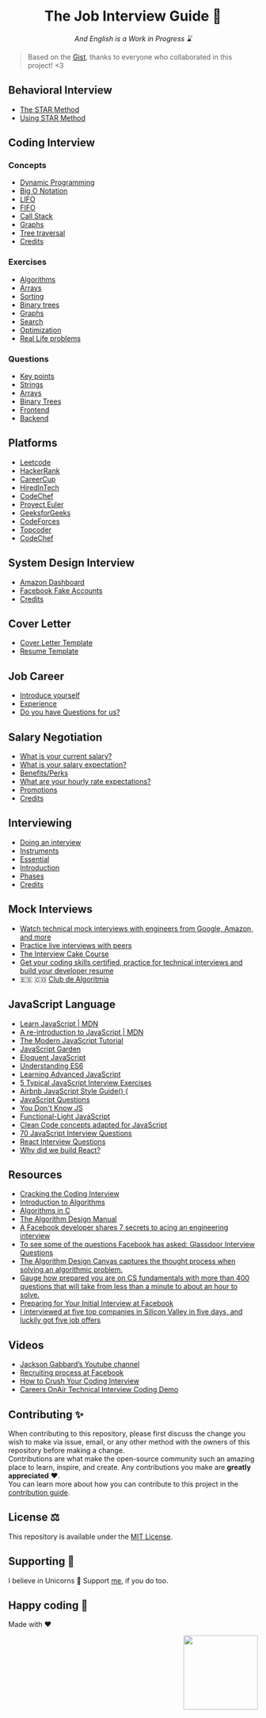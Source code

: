 <h1 align="center">The Job Interview Guide 💼</h1>
<p align="center">
  <i>And English is a Work in Progress ⌛</i>
</p>

> Based on the [Gist](https://gist.github.com/jdnichollsc/b9bedff406b54c3ae2cd651512683b51), thanks to everyone who collaborated in this project! <3

## Behavioral Interview
- [The STAR Method](https://github.com/proyecto26/TheJobInterviewGuide/blob/main/BEHAVIORAL_CONCEPTS.md)
- [Using STAR Method](https://github.com/proyecto26/TheJobInterviewGuide/blob/main/BEHAVIORAL_QUESTIONS.md)

## Coding Interview

### Concepts
- [Dynamic Programming](https://github.com/proyecto26/TheJobInterviewGuide/blob/main/CODING_CONCEPTS.md#dynamic-programming)
- [Big O Notation](https://github.com/proyecto26/TheJobInterviewGuide/blob/main/CODING_CONCEPTS.md#big-o-notation)
- [LIFO](https://github.com/proyecto26/TheJobInterviewGuide/blob/main/CODING_CONCEPTS.md#lifo)
- [FIFO](https://github.com/proyecto26/TheJobInterviewGuide/blob/main/CODING_CONCEPTS.md#fifo)
- [Call Stack](https://github.com/proyecto26/TheJobInterviewGuide/blob/main/CODING_CONCEPTS.md#call-stack)
- [Graphs](https://github.com/proyecto26/TheJobInterviewGuide/blob/main/CODING_CONCEPTS.md#graphs)
- [Tree traversal](https://github.com/proyecto26/TheJobInterviewGuide/blob/main/CODING_CONCEPTS.md#tree-traversal-walking-the-tree)
- [Credits](https://github.com/proyecto26/TheJobInterviewGuide/blob/main/CODING_CONCEPTS.md#credits)

### Exercises
- [Algorithms](https://github.com/proyecto26/TheJobInterviewGuide/blob/main/CODING_EXERCISES.md#algorithms)
- [Arrays](https://github.com/proyecto26/TheJobInterviewGuide/blob/main/CODING_EXERCISES.md#arrays)
- [Sorting](https://github.com/proyecto26/TheJobInterviewGuide/blob/main/CODING_EXERCISES.md#sorting)
- [Binary trees](https://github.com/proyecto26/TheJobInterviewGuide/blob/main/CODING_EXERCISES.md#binary-trees)
- [Graphs](https://github.com/proyecto26/TheJobInterviewGuide/blob/main/CODING_EXERCISES.md#graphs)
- [Search](https://github.com/proyecto26/TheJobInterviewGuide/blob/main/CODING_EXERCISES.md#search)
- [Optimization](https://github.com/proyecto26/TheJobInterviewGuide/blob/main/CODING_EXERCISES.md#optimization)
- [Real Life problems](https://github.com/proyecto26/TheJobInterviewGuide/blob/main/CODING_EXERCISES.md#real-life-problems)

### Questions
- [Key points](https://github.com/proyecto26/TheJobInterviewGuide/blob/main/CODING_QUESTIONS.md#key-points)
- [Strings](https://github.com/proyecto26/TheJobInterviewGuide/blob/main/CODING_QUESTIONS.md#strings)
- [Arrays](https://github.com/proyecto26/TheJobInterviewGuide/blob/main/CODING_QUESTIONS.md#arrays)
- [Binary Trees](https://github.com/proyecto26/TheJobInterviewGuide/blob/main/CODING_QUESTIONS.md#binary-trees)
- [Frontend](https://github.com/proyecto26/TheJobInterviewGuide/blob/main/CODING_QUESTIONS.md#frontend)
- [Backend](https://github.com/proyecto26/TheJobInterviewGuide/blob/main/CODING_QUESTIONS.md#backend)

## Platforms
- [Leetcode](https://leetcode.com/problemset/all)
- [HackerRank](https://www.hackerrank.com/test/61sq9qfa63d/06a0a3f1a21d17dbad04a24fb285b5ce)
- [CareerCup](https://www.careercup.com/page?pid=facebook-interview-questions)
- [HiredInTech](https://www.hiredintech.com/)
- [CodeChef](https://www.codechef.com/)
- [Proyect Euler](https://projecteuler.net/index.php)
- [GeeksforGeeks](https://www.geeksforgeeks.org/facebook-interview-preparation/)
- [CodeForces](https://codeforces.com)
- [Topcoder](https://www.topcoder.com)
- [CodeChef](https://www.codechef.com)

## System Design Interview
- [Amazon Dashboard](https://github.com/proyecto26/TheJobInterviewGuide/blob/main/DESIGN_EXERCISES.md#amazon-dashboard)
- [Facebook Fake Accounts](https://github.com/proyecto26/TheJobInterviewGuide/blob/main/DESIGN_EXERCISES.md#facebook-fake-accounts)
- [Credits](https://github.com/proyecto26/TheJobInterviewGuide/blob/main/DESIGN_EXERCISES.md#credits)

## Cover Letter
- [Cover Letter Template](https://github.com/proyecto26/TheJobInterviewGuide/blob/main/COVER_LETTER.md#cover-letter)
- [Resume Template](https://github.com/proyecto26/TheJobInterviewGuide/blob/main/COVER_LETTER.md#resumecv)

## Job Career
- [Introduce yourself](https://github.com/proyecto26/TheJobInterviewGuide/blob/main/JOB_CAREER.md#introduce-yourself)
- [Experience](https://github.com/proyecto26/TheJobInterviewGuide/blob/main/JOB_CAREER.md#experience)
- [Do you have Questions for us?](https://github.com/proyecto26/TheJobInterviewGuide/blob/main/JOB_CAREER.md#questions-for-us)

## Salary Negotiation
- [What is your current salary?](https://github.com/proyecto26/TheJobInterviewGuide/blob/main/SALARY_NEGOTIATION.md#what-is-your-current-salary)
- [What is your salary expectation?](https://github.com/proyecto26/TheJobInterviewGuide/blob/main/SALARY_NEGOTIATION.md#what-is-your-salary-expectation)
- [Benefits/Perks](https://github.com/proyecto26/TheJobInterviewGuide/blob/main/SALARY_NEGOTIATION.md#benefitsperks)
- [What are your hourly rate expectations?](https://github.com/proyecto26/TheJobInterviewGuide/blob/main/SALARY_NEGOTIATION.md#what-are-your-hourly-rate-expectations)
- [Promotions](https://github.com/proyecto26/TheJobInterviewGuide/blob/main/SALARY_NEGOTIATION.md#promotions)
- [Credits](https://github.com/proyecto26/TheJobInterviewGuide/blob/main/SALARY_NEGOTIATION.md#credits)

## Interviewing
- [Doing an interview](https://github.com/proyecto26/TheJobInterviewGuide/blob/main/INTERVIEWING.md#doing-an-interview)
- [Instruments](https://github.com/proyecto26/TheJobInterviewGuide/blob/main/INTERVIEWING.md#instruments)
- [Essential](https://github.com/proyecto26/TheJobInterviewGuide/blob/main/INTERVIEWING.md#essential)
- [Introduction](https://github.com/proyecto26/TheJobInterviewGuide/blob/main/INTERVIEWING.md#introduction)
- [Phases](https://github.com/proyecto26/TheJobInterviewGuide/blob/main/INTERVIEWING.md#phases)
- [Credits](https://github.com/proyecto26/TheJobInterviewGuide/blob/main/INTERVIEWING.md#credits)

## Mock Interviews
- [Watch technical mock interviews with engineers from Google, Amazon, and more](https://interviewing.io/recordings)
- [Practice live interviews with peers](https://www.pramp.com)
- [The Interview Cake Course](https://www.interviewcake.com/table-of-contents)
- [Get your coding skills certified, practice for technical interviews and build your developer resume](https://codesignal.com/developers)
- 🇪🇸 🇨🇴 [Club de Algoritmia](https://discord.gg/AjExeyh)

## JavaScript Language
- [Learn JavaScript | MDN](https://developer.mozilla.org/en-US/Learn/JavaScript)
- [A re-introduction to JavaScript | MDN](https://developer.mozilla.org/en-US/docs/Web/JavaScript/A_re-introduction_to_JavaScript)
- [The Modern JavaScript Tutorial](http://javascript.info)
- [JavaScript Garden](http://bonsaiden.github.io/JavaScript-Garden)
- [Eloquent JavaScript](https://eloquentjavascript.net)
- [Understanding ES6](https://leanpub.com/understandinges6/read)
- [Learning Advanced JavaScript](http://ejohn.org/apps/learn)
- [5 Typical JavaScript Interview Exercises](https://www.sitepoint.com/5-typical-javascript-interview-exercises/)
- [Airbnb JavaScript Style Guide() {](https://github.com/airbnb/javascript)
- [JavaScript Questions](https://github.com/lydiahallie/javascript-questions)
- [You Don't Know JS](https://github.com/getify/You-Dont-Know-JS)
- [Functional-Light JavaScript](https://github.com/getify/Functional-Light-JS)
- [Clean Code concepts adapted for JavaScript](https://github.com/ryanmcdermott/clean-code-javascript)
- [70 JavaScript Interview Questions](https://dev.to/macmacky/70-javascript-interview-questions-5gfi)
- [React Interview Questions](https://github.com/sudheerj/reactjs-interview-questions)
- [Why did we build React?](https://reactjs.org/blog/2013/06/05/why-react.html)

## Resources
- [Cracking the Coding Interview](https://www.amazon.com/dp/0984782850/)
- [Introduction to Algorithms](https://www.amazon.com/dp/0262033844)
- [Algorithms in C](https://www.amazon.com/Algorithms-Parts-1-5-Bundle-Fundamentals/dp/0201756080)
- [The Algorithm Design Manual](http://www.amazon.com/Algorithm-Design-Manual-Steve-Skiena/dp/0387948600)
- [A Facebook developer shares 7 secrets to acing an engineering interview](https://www.businessinsider.com/how-to-prepare-for-facebook-engineering-interview-2016-3)
- [To see some of the questions Facebook has asked: Glassdoor Interview Questions](https://www.glassdoor.com/Interview/Facebook-Software-Engineer-Interview-Questions-EI_IE40772.0,8_KO9,26.htm?sort.sortType=RD&sort.ascending=false)
- [The Algorithm Design Canvas captures the thought process when solving an algorithmic problem. ](https://www.hiredintech.com/classrooms/algorithm-design/lesson/78)
- [Gauge how prepared you are on CS fundamentals with more than 400 questions that will take from less than a minute to about an hour to solve.](https://www.interviewbit.com/)
- [Preparing for Your Initial Interview at Facebook](https://www.facebook.com/careers/FEE-prep-initial)
- [I interviewed at five top companies in Silicon Valley in five days, and luckily got five job offers](https://medium.com/@XiaohanZeng/i-interviewed-at-five-top-companies-in-silicon-valley-in-five-days-and-luckily-got-five-job-offers-25178cf74e0f)

## Videos
- [Jackson Gabbard’s Youtube channel](https://www.youtube.com/channel/UCcdCkJKXlRoXVD03eo-q8mQ)
- [Recruiting process at Facebook](https://youtu.be/N233T0epWTs)
- [How to Crush Your Coding Interview](https://www.facebook.com/Engineering/videos/10152735777427200/?v=10152735777427200)
- [Careers OnAir Technical Interview Coding Demo](https://youtu.be/4NS51hRSaEE)

## Contributing ✨
When contributing to this repository, please first discuss the change you wish to make via issue, email, or any other method with the owners of this repository before making a change.  
Contributions are what make the open-source community such an amazing place to learn, inspire, and create. Any contributions you make are **greatly appreciated** ❤️.  
You can learn more about how you can contribute to this project in the [contribution guide](https://github.com/proyecto26/TheJobInterviewGuide/blob/main/CONTRIBUTING.md).

## License ⚖️
This repository is available under the [MIT License](https://github.com/proyecto26/TheJobInterviewGuide/blob/main/LICENSE).

## Supporting 🍻
I believe in Unicorns 🦄
Support [me](http://www.paypal.me/jdnichollsc/2), if you do too.

## Happy coding 💯
Made with ❤️

<img width="150px" src="https://avatars0.githubusercontent.com/u/28855608?s=200&v=4" align="right">
